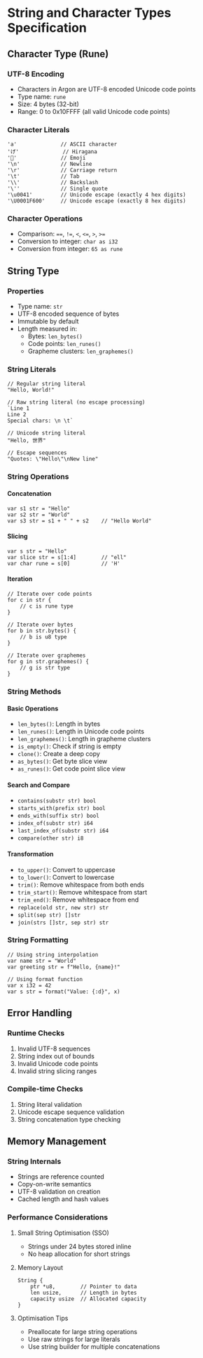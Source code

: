 # String and Character Types Specification

## Character Type (Rune)

### UTF-8 Encoding
- Characters in Argon are UTF-8 encoded Unicode code points
- Type name: `rune`
- Size: 4 bytes (32-bit)
- Range: 0 to 0x10FFFF (all valid Unicode code points)

### Character Literals
```argon
'a'              // ASCII character
'げ'              // Hiragana
'🦀'              // Emoji
'\n'             // Newline
'\r'             // Carriage return
'\t'             // Tab
'\\'             // Backslash
'\''             // Single quote
'\u0041'         // Unicode escape (exactly 4 hex digits)
'\U0001F600'     // Unicode escape (exactly 8 hex digits)
```

### Character Operations
- Comparison: `==`, `!=`, `<`, `<=`, `>`, `>=`
- Conversion to integer: `char as i32`
- Conversion from integer: `65 as rune`

## String Type

### Properties
- Type name: `str`
- UTF-8 encoded sequence of bytes
- Immutable by default
- Length measured in:
  - Bytes: `len_bytes()`
  - Code points: `len_runes()`
  - Grapheme clusters: `len_graphemes()`

### String Literals
```argon
// Regular string literal
"Hello, World!"

// Raw string literal (no escape processing)
`Line 1
Line 2
Special chars: \n \t`

// Unicode string literal
"Hello, 世界"

// Escape sequences
"Quotes: \"Hello\"\nNew line"
```

### String Operations

#### Concatenation
```argon
var s1 str = "Hello"
var s2 str = "World"
var s3 str = s1 + " " + s2    // "Hello World"
```

#### Slicing
```argon
var s str = "Hello"
var slice str = s[1:4]        // "ell"
var char rune = s[0]          // 'H'
```

#### Iteration
```argon
// Iterate over code points
for c in str {
    // c is rune type
}

// Iterate over bytes
for b in str.bytes() {
    // b is u8 type
}

// Iterate over graphemes
for g in str.graphemes() {
    // g is str type
}
```

### String Methods

#### Basic Operations
- `len_bytes()`: Length in bytes
- `len_runes()`: Length in Unicode code points
- `len_graphemes()`: Length in grapheme clusters
- `is_empty()`: Check if string is empty
- `clone()`: Create a deep copy
- `as_bytes()`: Get byte slice view
- `as_runes()`: Get code point slice view

#### Search and Compare
- `contains(substr str) bool`
- `starts_with(prefix str) bool`
- `ends_with(suffix str) bool`
- `index_of(substr str) i64`
- `last_index_of(substr str) i64`
- `compare(other str) i8`

#### Transformation
- `to_upper()`: Convert to uppercase
- `to_lower()`: Convert to lowercase
- `trim()`: Remove whitespace from both ends
- `trim_start()`: Remove whitespace from start
- `trim_end()`: Remove whitespace from end
- `replace(old str, new str) str`
- `split(sep str) []str`
- `join(strs []str, sep str) str`

### String Formatting
```argon
// Using string interpolation
var name str = "World"
var greeting str = f"Hello, {name}!"

// Using format function
var x i32 = 42
var s str = format("Value: {:d}", x)
```

## Error Handling

### Runtime Checks
1. Invalid UTF-8 sequences
2. String index out of bounds
3. Invalid Unicode code points
4. Invalid string slicing ranges

### Compile-time Checks
1. String literal validation
2. Unicode escape sequence validation
3. String concatenation type checking

## Memory Management

### String Internals
- Strings are reference counted
- Copy-on-write semantics
- UTF-8 validation on creation
- Cached length and hash values

### Performance Considerations
1. Small String Optimisation (SSO)
   - Strings under 24 bytes stored inline
   - No heap allocation for short strings
   
2. Memory Layout
   ```
   String {
       ptr *u8,        // Pointer to data
       len usize,      // Length in bytes
       capacity usize  // Allocated capacity
   }
   ```

3. Optimisation Tips
   - Preallocate for large string operations
   - Use raw strings for large literals
   - Use string builder for multiple concatenations
